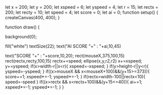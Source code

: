 let x = 200;
let y = 200;
let xspeed = 6;
let yspeed = 4;
let r = 15;
let rectx = 200;
let recty = 10;
let speed = 4;
let score = 0;
let ai = 0;
function setup() {
  createCanvas(400, 400);
}

function draw() {
  
  background(0);
  
fill("white")
  textSize(22);
text("AI SCORE "+" : "+ai,10,45)
  

  text("SCORE "+" : "+score,10,20);
  rect(mouseX,375,100,15)
  rect(rectx,recty,100,15)
  rectx+=speed;
  ellipse(x,y,r*2,r*2)
  x+=xspeed;
  y+=yspeed;
  if(x>width-r||x<r){
    xspeed=-xspeed;
    }
  if(y>height-r||y<r){
    yspeed=-yspeed;
    }
  if((x>mouseX && x<mouseX+100)&&(y+15>=373)){
    score+=1;
    xspeed*=-1;
    yspeed*=-1;
    }
if(rectx>width-100||rectx<10){
  speed=-speed
  }
    if((x>rectx && x<rectx+100)&&(y+15<=40)){
      ai+=1;
    xspeed*=-1;
   yspeed*=-1;
  }
}
